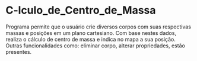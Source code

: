 # C-lculo_de_Centro_de_Massa
Programa permite que o usuário crie diversos corpos com suas respectivas massas e posições em um plano cartesiano. Com base nestes dados, realiza o cálculo de centro de massa e indica no mapa a sua posição. Outras funcionalidades como: eliminar corpo, alterar propriedades, estão presentes.
